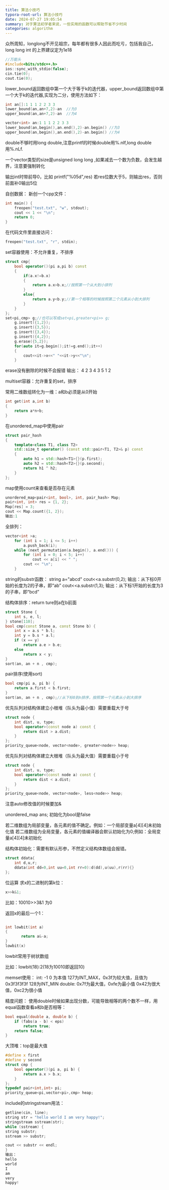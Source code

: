 ```yaml
---
title: 算法小技巧
typora-root-url: 算法小技巧
date: 2024-07-27 19:05:54
summary: 对于算法初学者来说，一些实用的函数可以帮助节省不少时间
categories: algorithm
---
```




众所周知，longlong不开见祖宗，每年都有很多人因此而吃亏，包括我自己，long long int 的上界建议定为1e18

```c++
//万能头
#include<bits/stdc++.h>
ios::sync_with_stdio(false);
cin.tie(0);
cout.tie(0);
```



lower_bound返回数组中第一个大于等于k的迭代器，upper_bound返回数组中第一个大于k的迭代器,实现为二分，使用方法如下：

```c++
int an[]:1 1 1 2 2 3 3
lower_bound(an,an+7,2)-an  //为3
upper_bound(an,an+7,2)-an  //为4

vector<int> an:1 1 1 2 2 3 3
lower_bound(an,begin(),an.end(),2)-an.begin() //为3
upper_bound(an,begin(),an.end(),2)-an.begin() //为4
```



double不够时用long double,注意printf的时候double用%.nlf,long double用%.nLf.

一个vector类型的size是unsigned long long ,如果减去一个数为负数，会发生越界，注意要强制转化

输出int时带前导0，比如
printf("%05d",res)
若res位数大于5，则输出res，否则前面补0输出5位

自创数据：
新创一个cpp文件：

```c++
int main() {
	freopen("test.txt", "w", stdout);
	cout << 1 << "\n";
	return 0;
}
```




在代码文件里直接访问：

```c++
freopen("test.txt", "r", stdin);
```



set容器使用：不允许重复，不排序

```c++
struct cmp{
    bool operator()(pi a,pi b) const
    {
        if(a.x!=b.x)
        {
            return a.x>b.x;//按照第一个从大到小排列
        }
        else{
            return a.y<b.y;//第一个相等的时候按照第二个元素从小到大排列
        }
    }
};
set<pi,cmp> g;//也可以写成set<pi,greater<pi>> g;
    g.insert({1,2});
    g.insert({3,5});
    g.insert({3,4});
    g.insert({4,2});
    g.erase({5,2});
    for(auto it=g.begin();it!=g.end();it++)
    {
        cout<<it->x<<" "<<it->y<<"\n";
    }

```

erase没有删除的时候不会报错
输出：
4 2
3 4
3 5
1 2



multiset容器：允许重复的set，排序



常用二维数组转化为一维：a和b必须是从0开始

```c++
int get(int a,int b)
{
    return a*n+b;
}
```





在unordered_map中使用pair

```c++
struct pair_hash
{
    template<class T1, class T2>
    std::size_t operator() (const std::pair<T1, T2>& p) const
    {
        auto h1 = std::hash<T1>{}(p.first);
        auto h2 = std::hash<T2>{}(p.second);
        return h1 ^ h2;
    }
};


```

map使用count来查看是否存在元素



```c++
unordered_map<pair<int, bool>, int, pair_hash> Map;
pair<int, int> res = {1, 2};
Map[res] = 3;
cout << Map.count({1, 2});
输出:1
```





全排列：

```c++
vector<int >a;
	for (int i = 1; i <= 5; i++)
		a.push_back(i);
	while (next_permutation(a.begin(), a.end())) {
		for (int i = 0; i < 5; i++)
			cout << a[i] << " ";
		cout << "\n";
	}
```




string的substr函数：
string a="abcd"
cout<<a.substr(0,2);
输出：从下标0开始的长度为2的子串，即“ab”
cout<<a.substr(1,3);
输出：从下标1开始的长度为3的子串，即“bcd”



结构体排序：return ture则a在b前面

```c++
struct Stone {
	int s, e, l;
} stone[110];
bool cmp(const Stone a, const Stone b) {
	int x = a.s * b.l;
	int y = b.s * a.l;
	if (x == y)
		return a.e > b.e;
	else
		return x < y;
}
sort(an, an + n , cmp);
```





pair排序(使用sort)

```c++
bool cmp(pi a, pi b) {
	return a.first < b.first;
}
sort(an, an + n , cmp);//从下标0到n排序，按照第一个元素从小到大排序
```





优先队列对结构体建立小根堆（队头为最小值）需要重载大于号

```c++
struct node {
	int dist, u, type;
	bool operator>(const node a) const {
		return dist > a.dist;
	}
};
priority_queue<node, vector<node>, greater<node>> heap;
```





优先队列对结构体建立大根堆（队头为最大值）需要重载小于号

```c++
struct node {
	int dist, u, type;
	bool operator<(const node a) const {
		return dist < a.dist;
	}
};
priority_queue<node, vector<node>, less<node>> heap;
```



注意auto修改值的时候要加&

unordered_map<string bool> ans;
初始化为bool是false

若二维数组为局部变量，各元素的值不确定。例如：一个局部变量a[4][4]未初始化值
若二维数组为全局变量，各元素的值编译器会默认初始化为0;例如：全局变量a[4][4]未初始化

结构体初始化：需要有默认形参，不然定义结构体数组会报错。

```c++
struct ddata{
    int d,u,r;
    ddata(int dd=0,int uu=0,int rr=0):d(dd),u(uu),r(rr){}
};
```



位运算
求x的二进制的第k位：

```c++
x>>k&1;
```


比如：10010>>3&1  为0



返回x的最后一个1：

```c++

int lowbit(int a)
{
       return a&-a;
}
lowbit(x)
```




lowbit常用于树状数组

比如：lowbit(18):2(18为10010即返回10)



memset使用：
int:
-1 0 为本值
127为INT_MAX，0x3f为较大值，且值为0x3f3f3f3f
128为INT_MIN
double:
0x7f为最大值，0xfe为最小值
0x42为很大值，0xc2为很小值

精度问题：
使用double时候如果出现分数，可能导致相等的两个数不一样，用equal函数查看a和b是否相等：

```c++
bool equal(double a, double b) {
	if (fabs(a - b) < eps)
		return true;
	return false;
}
```



大顶堆：top是最大值

```c++
#define x first
#define y second
struct cmp {
	bool operator()(pi a, pi b) {
		return a.x > b.x;
	}
};
typedef pair<int,int> pi;
priority_queue<pi,vector<pi>,cmp> heap;
```



include<sstream>的stringstream用法：	

```c++
getline(cin, line);
string str = "hello world I am very happy!";
stringstream sstream(str);                                              
while (sstream) {
string substr;
sstream >> substr;

cout << substr << endl;
}
输出：
hello
world
I
am
very
happy!
```




